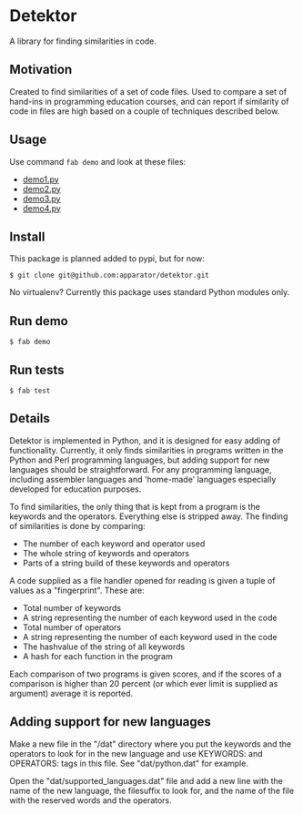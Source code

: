 # Detektor

A library for finding similarities in code.


## Motivation

Created to find similarities of a set of code files. Used to compare a set of
hand-ins in programming education courses, and can report if similarity of code
in files are high based on a couple of techniques described below.

## Usage

Use command `fab demo` and look at these files:

* [demo1.py](demo1.py)
* [demo2.py](demo2.py)
* [demo3.py](demo3.py)
* [demo4.py](demo4.py)

## Install

This package is planned added to pypi, but for now:

    $ git clone git@github.com:apparator/detektor.git

No virtualenv? Currently this package uses standard Python modules only.

## Run demo

    $ fab demo

## Run tests

    $ fab test

## Details

Detektor is implemented in Python, and it is designed for easy adding of
functionality. Currently, it only finds similarities in programs written in the
Python and Perl programming languages, but adding support for new languages
should be straightforward. For any programming language, including assembler
languages and 'home-made' languages especially developed for education purposes.

To find similarities, the only thing that is kept from a program is the keywords
and the operators. Everything else is stripped away. The finding of similarities
is done by comparing:

* The number of each keyword and operator used 
* The whole string of keywords and operators
* Parts of a string build of these keywords and operators

A code supplied as a file handler opened for reading is given a tuple of values
as a "fingerprint". These are:

* Total number of keywords
* A string representing the number of each keyword used in the code
* Total number of operators
* A string representing the number of each keyword used in the code
* The hashvalue of the string of all keywords
* A hash for each function in the program

Each comparison of two programs is given scores, and if the scores of a
comparison is higher than 20 percent (or which ever limit is supplied as
argument) average it is reported.


## Adding support for new languages

Make a new file in the "/dat" directory where you put the keywords and the
operators to look for in the new language and use KEYWORDS: and OPERATORS: tags
in this file. See "dat/python.dat" for example.

Open the "dat/supported_languages.dat" file and add a new line with the name of
the new language, the filesuffix to look for, and the name of the file with the
reserved words and the operators.



